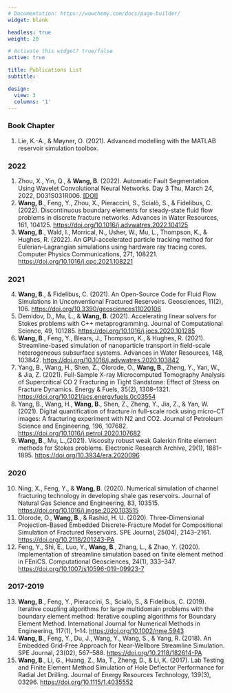 ```yaml
---
# Documentation: https://wowchemy.com/docs/page-builder/
widget: blank

headless: true
weight: 20

# Activate this widget? true/false
active: true

title: Publications List
subtitle:

design:
  view: 3
  columns: '1'
---
```



### Book Chapter
1. Lie, K.-A., & Møyner, O. (2021). Advanced modelling with the MATLAB reservoir simulation toolbox.

### 2022
1. Zhou, X., Yin, Q., & **Wang, B**. (2022). Automatic Fault Segmentation Using Wavelet Convolutional Neural Networks. Day 3 Thu, March 24, 2022, D031S031R006. <a href="https://doi.org/10.4043/31529-MS">[DOI]</a>
2. **Wang, B**., Feng, Y., Zhou, X., Pieraccini, S., Scialò, S., & Fidelibus, C. (2022). Discontinuous boundary elements for steady-state fluid flow problems in discrete fracture networks. Advances in Water Resources, 161, 104125. https://doi.org/10.1016/j.advwatres.2022.104125
3. **Wang, B**., Wald, I., Morrical, N., Usher, W., Mu, L., Thompson, K., & Hughes, R. (2022). An GPU-accelerated particle tracking method for Eulerian–Lagrangian simulations using hardware ray tracing cores. Computer Physics Communications, 271, 108221. https://doi.org/10.1016/j.cpc.2021.108221

### 2021

4. **Wang, B**., & Fidelibus, C. (2021). An Open-Source Code for Fluid Flow Simulations in Unconventional Fractured Reservoirs. Geosciences, 11(2), 106. https://doi.org/10.3390/geosciences11020106
5. Demidov, D., Mu, L., & **Wang, B**. (2021). Accelerating linear solvers for Stokes problems with C++ metaprogramming. Journal of Computational Science, 49, 101285. https://doi.org/10.1016/j.jocs.2020.101285
6. **Wang, B**., Feng, Y., Blears, J., Thompson, K., & Hughes, R. (2021). Streamline-based simulation of nanoparticle transport in field-scale heterogeneous subsurface systems. Advances in Water Resources, 148, 103842. https://doi.org/10.1016/j.advwatres.2020.103842
7. Yang, B., Wang, H., Shen, Z., Olorode, O., **Wang, B**., Zheng, Y., Yan, W., & Jia, Z. (2021). Full-Sample X-ray Microcomputed Tomography Analysis of Supercritical CO 2 Fracturing in Tight Sandstone: Effect of Stress on Fracture Dynamics. Energy & Fuels, 35(2), 1308–1321. https://doi.org/10.1021/acs.energyfuels.0c03554
8.  Yang, B., Wang, H., **Wang, B**., Shen, Z., Zheng, Y., Jia, Z., & Yan, W. (2021). Digital quantification of fracture in full-scale rock using micro-CT images: A fracturing experiment with N2 and CO2. Journal of Petroleum Science and Engineering, 196, 107682. https://doi.org/10.1016/j.petrol.2020.107682
9.  **Wang, B**., Mu, L.,(2021). Viscosity robust weak Galerkin finite element methods for Stokes problems. Electronic Research Archive, 29(1), 1881–1895. https://doi.org/10.3934/era.2020096

### 2020
10. Ning, X., Feng, Y., & **Wang, B**. (2020). Numerical simulation of channel fracturing technology in developing shale gas reservoirs. Journal of Natural Gas Science and Engineering, 83, 103515. https://doi.org/10.1016/j.jngse.2020.103515
11. Olorode, O., **Wang, B**., & Rashid, H. U. (2020). Three-Dimensional Projection-Based Embedded Discrete-Fracture Model for Compositional Simulation of Fractured Reservoirs. SPE Journal, 25(04), 2143–2161. https://doi.org/10.2118/201243-PA
12. Feng, Y., Shi, E., Luo, Y., **Wang, B**., Zhang, L., & Zhao, Y. (2020). Implementation of streamline simulation based on finite element method in FEniCS. Computational Geosciences, 24(1), 333–347. https://doi.org/10.1007/s10596-019-09923-7

### 2017-2019
13. **Wang, B**., Feng, Y., Pieraccini, S., Scialò, S., & Fidelibus, C. (2019). Iterative coupling algorithms for large multidomain problems with the boundary element method: Iterative coupling algorithms for Boundary Element Method. International Journal for Numerical Methods in Engineering, 117(1), 1–14. https://doi.org/10.1002/nme.5943
14. **Wang, B**., Feng, Y., Du, J., Wang, Y., Wang, S., & Yang, R. (2018). An Embedded Grid-Free Approach for Near-Wellbore Streamline Simulation. SPE Journal, 23(02), 567–588. https://doi.org/10.2118/182614-PA
15. **Wang, B**., Li, G., Huang, Z., Ma, T., Zheng, D., & Li, K. (2017). Lab Testing and Finite Element Method Simulation of Hole Deflector Performance for Radial Jet Drilling. Journal of Energy Resources Technology, 139(3), 03296. https://doi.org/10.1115/1.4035552
